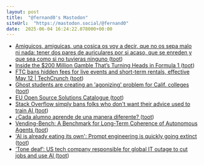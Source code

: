 ```yaml
---
layout: post
title:  "@fernand0's Mastodon"
siteUrl:  "https://mastodon.social/@fernand0"
date:  2025-06-04 16:24:22.078000+00:00
---
```

*  [Amiguicos, amiguicas, una cosica os voy a decir, que no os sepa malo ni nada: tener dos pares de auriculares por si acaso, que se enreden y que sea como si no tuvieras ninguno ](https://mastodon.social/@fernand0/114626020119170886) ([toot](https://mastodon.social/@fernand0/114626020119170886))
*  [Inside the $200 Million Gamble That’s Turning Heads in Formula 1 ](https://huddleup.substack.com/p/inside-the-200-million-gamble-that) ([toot](https://mastodon.social/@fernand0/114625958459005737))
*  [FTC bans hidden fees for live events and short-term rentals, effective May 12 \| TechCrunch ](https://techcrunch.com/2025/05/05/ftc-bans-hidden-fees-for-live-events-and-short-term-rentals-effective-may-12) ([toot](https://mastodon.social/@fernand0/114625762246041238))
*  [Ghost students are creating an &#39;agonizing&#39; problem for Calif. colleges  ](https://www.sfgate.com/bayarea/article/ghost-students-creating-problem-calif-colleges-20311708.php) ([toot](https://mastodon.social/@fernand0/114625521815354300))
*  [EU Open Source Solutions Catalogue ](https://interoperable-europe.ec.europa.eu/eu-oss-catalogu) ([toot](https://mastodon.social/@fernand0/114625238066552848))
*  [Stack Overflow simply bans folks who don't want their advice used to train AI ](https://www.theregister.com/2024/05/09/stack_overflow_banning_users_wh) ([toot](https://mastodon.social/@fernand0/114625048710106513))
*  [¿Cada alumno aprende de una manera diferente? ](https://investigaciondocente.com/2025/05/26/cada-alumno-aprende-de-una-manera-diferente) ([toot](https://mastodon.social/@fernand0/114624940357426882))
*  [Vending-Bench: A Benchmark for Long-Term Coherence of Autonomous Agents ](https://arxiv.org/abs/2502.1584) ([toot](https://mastodon.social/@fernand0/114624589338135788))
*  ['AI is already eating its own': Prompt engineering is quickly going extinct ](https://www.fastcompany.com/91327911/prompt-engineering-going-extinc) ([toot](https://mastodon.social/@fernand0/114624344016138642))
*  [‘Tone deaf’: US tech company responsible for global IT outage to cut jobs and use AI ](https://www.theguardian.com/technology/2025/may/09/crowdstrike-to-cut-jobs-and-use-a) ([toot](https://mastodon.social/@fernand0/114624166652997499))
